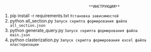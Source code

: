                                            **ИНСТРУКЦИЯ**
                                
1. pip install -r requirements.txt `Установка зависимостей`
2. python all_section.py `Запуск скрипта формирования файла all_section.json`
3. python generate_query.py `Запуск скрипта формирования файла main.json`
3. python clasterization.py `Запуск скрипта формирования excel файла кластеризации`